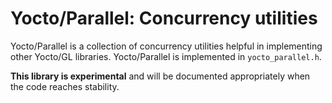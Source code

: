 # Yocto/Parallel: Concurrency utilities

Yocto/Parallel is a collection of concurrency utilities helpful in implementing
other Yocto/GL libraries. Yocto/Parallel is implemented in `yocto_parallel.h`.

**This library is experimental** and will be documented appropriately when
the code reaches stability.

<!--

## Collection helpers

The library contains a set of helpers that make it easier to use the STL.
Here we also define the vocabulary types used in the rest of Yocto/GL.

1. check whether a value is in a container with `contain()`


## Python-like iterators and collection helpers

This library includes a set of functions to help use C++ collections with
more ease, inspired by Python. All functions and operators are defined in
the yocto namespace so they will not affect the code outside. But within
the Yocto/GL collection they are the best way to do this.

1. use `range()` to iterato over an integer sequence
2. use `enumerate()` to iteratare over a vector and number its elements
3. use opeartors + to either concatenate two vectors or a vector and an
   element
4. use operators += to append an element or a vector to a given
vector


## Concurrency utilities

C++ has very basic supprt for concurrency and most of it is still platform
dependent. We provide here very basic support for concurrency utlities
built on top of C++ low-level threading and synchronization.

1. use `concurrent_queue()` for communicationing values between threads
2. use `parallel_for()` for basic parallel for loops

-->
